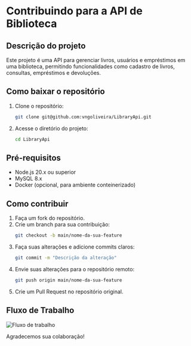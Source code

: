 # Contribuindo para a API de Biblioteca

## Descrição do projeto
Este projeto é uma API para gerenciar livros, usuários e empréstimos em uma biblioteca, permitindo funcionalidades como cadastro de livros, consultas, empréstimos e devoluções.

## Como baixar o repositório
1. Clone o repositório:
   ```bash
   git clone git@github.com:vngoliveira/LibraryApi.git
2. Acesse o diretório do projeto:
   ```bash
   cd LibraryApi
## Pré-requisitos
- Node.js 20.x ou superior
- MySQL 8.x
- Docker (opcional, para ambiente conteinerizado)
## Como contribuir
1. Faça um fork do repositório.
2. Crie um branch para sua contribuição:
   ```bash
   git checkout -b main/nome-da-sua-feature
3. Faça suas alterações e adicione commits claros:
   ```bash
   git commit -m "Descrição da alteração"
4. Envie suas alterações para o repositório remoto:
   ```bash
   git push origin main/nome-da-sua-feature
5. Crie um Pull Request no repositório original.
## Fluxo de Trabalho
![Fluxo de trabalho](librarydocs/Assets/gitEstagiosRepositorioLocal.png)

Agradecemos sua colaboração!

